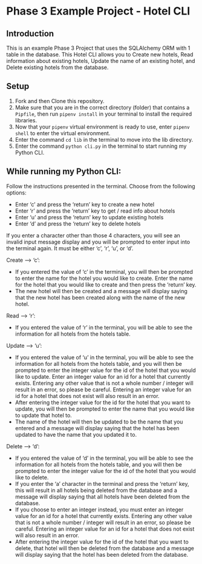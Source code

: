 # Phase 3 Example Project - Hotel CLI

## Introduction

This is an example Phase 3 Project that uses the SQLAlchemy ORM with 1 table in the database. This Hotel CLI allows you to Create new hotels, Read information about existing hotels, Update the name of an existing hotel, and Delete existing hotels from the database.

## Setup

1. Fork and then Clone this repository.
2. Make sure that you are in the correct directory (folder) that contains a `Pipfile`, then run `pipenv install` in your terminal to install the required libraries.
3. Now that your `pipenv` virtual environment is ready to use, enter `pipenv shell` to enter the virtual environment.
4. Enter the command `cd lib` in the terminal to move into the lib directory.
5. Enter the command `python cli.py` in the terminal to start running my Python CLI.

## While running my Python CLI:

Follow the instructions presented in the terminal. Choose from the following options:
- Enter ‘c’ and press the ‘return’ key to create a new hotel
- Enter ‘r’ and press the ‘return’ key to get / read info about hotels
- Enter ‘u’ and press the ‘return’ key to update existing hotels
- Enter ‘d’ and press the ‘return’ key to delete hotels

If you enter a character other than those 4 characters, you will see an invalid input message display and you will be prompted to enter input into the terminal again. It must be either ‘c’, ‘r’, ‘u’, or ‘d’.

Create —> ‘c’:
- If you entered the value of ‘c’ in the terminal, you will then be prompted to enter the name for the hotel you would like to create. Enter the name for the hotel that you would like to create and then press the ‘return’ key.
- The new hotel will then be created and a message will display saying that the new hotel has been created along with the name of the new hotel.

Read —> ‘r’:
- If you entered the value of ‘r’ in the terminal, you will be able to see the information for all hotels from the hotels table.

Update —> ‘u’:
- If you entered the value of ‘u’ in the terminal, you will be able to see the information for all hotels from the hotels table, and you will then be prompted to enter the integer value for the id of the hotel that you would like to update. Enter an integer value for an id for a hotel that currently exists. Entering any other value that is not a whole number / integer will result in an error, so please be careful. Entering an integer value for an id for a hotel that does not exist will also result in an error.
- After entering the integer value for the id for the hotel that you want to update, you will then be prompted to enter the name that you would like to update that hotel to.
- The name of the hotel will then be updated to be the name that you entered and a message will display saying that the hotel has been updated to have the name that you updated it to.

Delete —> ‘d’:
- If you entered the value of ‘d’ in the terminal, you will be able to see the information for all hotels from the hotels table, and you will then be prompted to enter the integer value for the id of the hotel that you would like to delete.
- If you enter the ‘a’ character in the terminal and press the ‘return’ key, this will result in all hotels being deleted from the database and a message will display saying that all hotels have been deleted from the database.
- If you choose to enter an integer instead, you must enter an integer value for an id for a hotel that currently exists. Entering any other value that is not a whole number / integer will result in an error, so please be careful. Entering an integer value for an id for a hotel that does not exist will also result in an error.
- After entering the integer value for the id of the hotel that you want to delete, that hotel will then be deleted from the database and a message will display saying that the hotel has been deleted from the database.
